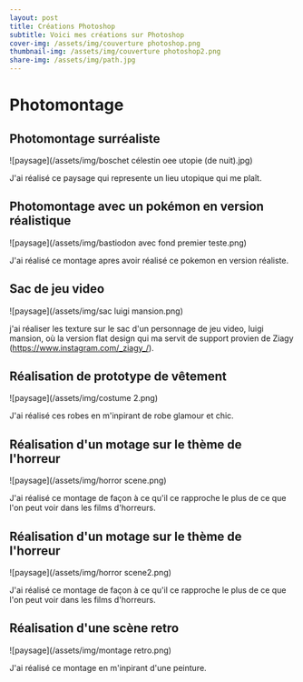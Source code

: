 ```yaml
---
layout: post
title: Créations Photoshop
subtitle: Voici mes créations sur Photoshop
cover-img: /assets/img/couverture photoshop.png
thumbnail-img: /assets/img/couverture photoshop2.png
share-img: /assets/img/path.jpg
---
```


# Photomontage

## Photomontage surréaliste

![paysage](/assets/img/boschet célestin oee utopie (de nuit).jpg)

J'ai réalisé ce paysage qui represente un lieu utopique qui me plaît.

##  Photomontage avec un pokémon en version réalistique

![paysage](/assets/img/bastiodon avec fond premier teste.png)

J'ai réalisé ce montage apres avoir réalisé ce pokemon en version réaliste.

## Sac de jeu video 

![paysage](/assets/img/sac luigi mansion.png)

j'ai réaliser les texture sur le sac d'un personnage de jeu video, luigi mansion, où la version flat design qui ma servit de support provien de Ziagy (https://www.instagram.com/_ziagy_/).

##  Réalisation de prototype de vêtement

![paysage](/assets/img/costume 2.png)

J'ai réalisé ces robes en m'inpirant de robe glamour et chic.

##  Réalisation d'un motage sur le thème de l'horreur

![paysage](/assets/img/horror scene.png)

J'ai réalisé ce montage de façon à ce qu'il ce rapproche le plus de ce que l'on peut voir dans les films d'horreurs.

##  Réalisation d'un motage sur le thème de l'horreur

![paysage](/assets/img/horror scene2.png)

J'ai réalisé ce montage de façon à ce qu'il ce rapproche le plus de ce que l'on peut voir dans les films d'horreurs.

##  Réalisation d'une scène retro

![paysage](/assets/img/montage retro.png)

J'ai réalisé ce montage en m'inpirant d'une peinture.


